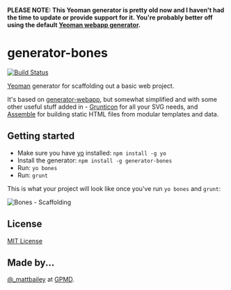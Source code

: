 **PLEASE NOTE: This Yeoman generator is pretty old now and I haven't had the time to update or provide support for it. You're probably better off using the default [Yeoman webapp generator](https://github.com/yeoman/generator-webapp).**

# generator-bones

[![Build Status](https://travis-ci.org/matt-bailey/generator-bones.png)](https://travis-ci.org/matt-bailey/generator-bones)

[Yeoman](http://yeoman.io/) generator for scaffolding out a basic web project.

It's based on [generator-webapp](https://github.com/yeoman/generator-webapp), but somewhat simplified and with some other useful stuff added in - [Grunticon](https://github.com/filamentgroup/grunticon) for all your SVG needs, and [Assemble](https://github.com/assemble/assemble) for building static HTML files from modular templates and data.

## Getting started

- Make sure you have [yo](https://github.com/yeoman/yo) installed:
    `npm install -g yo`
- Install the generator: `npm install -g generator-bones`
- Run: `yo bones`
- Run: `grunt`

This is what your project will look like once you've run `yo bones` and `grunt`:

![Bones - Scaffolding](http://db.tt/tjtgPPxH)

## License
[MIT License](http://en.wikipedia.org/wiki/MIT_License)

## Made by...

[@_mattbailey](http://twitter.com/_mattbailey) at [GPMD](http://www.gpmd.co.uk/).
